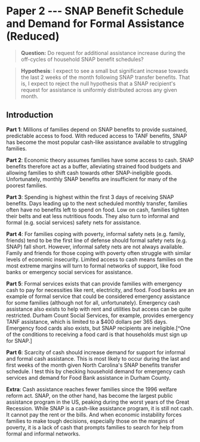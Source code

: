 # Paper 2 --- SNAP Benefit Schedule and Demand for Formal Assistance (Reduced)

> **Question:** Do request for additional assistance increase during the off-cycles of household SNAP benefit schedules?

> **Hypothesis**: I expect to see a small but significant increase towards the last 2 weeks of the month following SNAP transfer benefits. That is, I expect to reject the null hypothesis that a SNAP recipient's request for assistance is uniformly distributed across any given month.

## Introduction

**Part 1**: Millions of families depend on SNAP benefits to provide sustained, predictable access to food. With reduced access to TANF benefits, SNAP has become the most popular cash-like assistance available to struggling families.

**Part 2**: Economic theory assumes families have some access to cash. SNAP benefits therefore act as a buffer, alleviating strained food budgets and allowing families to shift cash towards other SNAP-ineligible goods. Unfortunately, monthly SNAP benefits are insufficient for many of the poorest families.

**Part 3**: Spending is highest within the first 3 days of receiving SNAP benefits. Days leading up to the next scheduled monthly transfer, families often have no benefits left to spend on food. Low on cash, families tighten their belts and eat less nutritious foods. They also turn to informal and formal (e.g. social services) safety nets for assistance. 

**Part 4**: For families coping with poverty, informal safety nets (e.g. family, friends) tend to be the first line of defense should formal safety nets (e.g. SNAP) fall short. However, informal safety nets are not always available. Family and friends for those coping with poverty often struggle with similar levels of economic insecurity. Limited access to cash means families on the most extreme margins will turn to formal networks of support, like food banks or emergency social services for assistance.

**Part 5**: Formal services exists that can provide families with emergency cash to pay for necessities like rent, electricity, and food. Food banks are an example of formal service that could be considered emergency assistance for some families (although not for all, unfortunately). Emergency cash assistance also exists to help with rent and utilities but access can be quite restricted. Durham Count Social Services, for example, provides emergency TANF assistance, which is limited to a $400 dollars per 365 days. Emergency food cards also exists, but SNAP recipients are ineligible.[^One of the conditions to receiving a food card is that households must sign up for SNAP.]

**Part 6**: Scarcity of cash should increase demand for support for informal and formal cash assistance. This is most likely to occur during the last and first weeks of the month given North Carolina's SNAP benefits transfer schedule. I test this by checking household demand for emergency cash services and demand for Food Bank assistance in Durham County.


 




**Extra**: Cash assistance reaches fewer families since the 1996 welfare reform act. SNAP, on the other hand, has become the largest public assistance program in the US, peaking during the worst years of the Great Recession. While SNAP is a cash-like assistance program, it is still not cash. It cannot pay the rent or the bills. And when economic instability forces families to make tough decisions, especially those on the margins of poverty, it is a lack of cash that prompts families to search for help from formal and informal networks.


